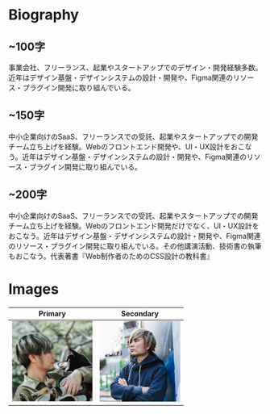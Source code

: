 # Biography

## ~100字

事業会社、フリーランス、起業やスタートアップでのデザイン・開発経験多数。近年はデザイン基盤・デザインシステムの設計・開発や、Figma関連のリソース・プラグイン開発に取り組んでいる。

## ~150字

中小企業向けのSaaS、フリーランスでの受託、起業やスタートアップでの開発チーム立ち上げを経験。Webのフロントエンド開発や、UI・UX設計をおこなう。近年はデザイン基盤・デザインシステムの設計・開発や、Figma関連のリソース・プラグイン開発に取り組んでいる。

## ~200字

中小企業向けのSaaS、フリーランスでの受託、起業やスタートアップでの開発チーム立ち上げを経験。Webのフロントエンド開発だけでなく、UI・UX設計をおこなう。近年はデザイン基盤・デザインシステムの設計・開発や、Figma関連のリソース・プラグイン開発に取り組んでいる。その他講演活動、技術書の執筆もおこなう。代表著書『Web制作者のためのCSS設計の教科書』

# Images

| Primary | Secondary |
| -------- | ------- |
| <a href="images/hiloki.jpg"><img src="images/hiloki.jpg" width="160" height="160" alt="Primary image: Me and my doggo Kurosuke are looking at each other." /></a> | <a href="images/hiloki_front.jpg"><img src="images/hiloki2.jpg" width="160" height="160" alt="Secondary image" /></a> | 

